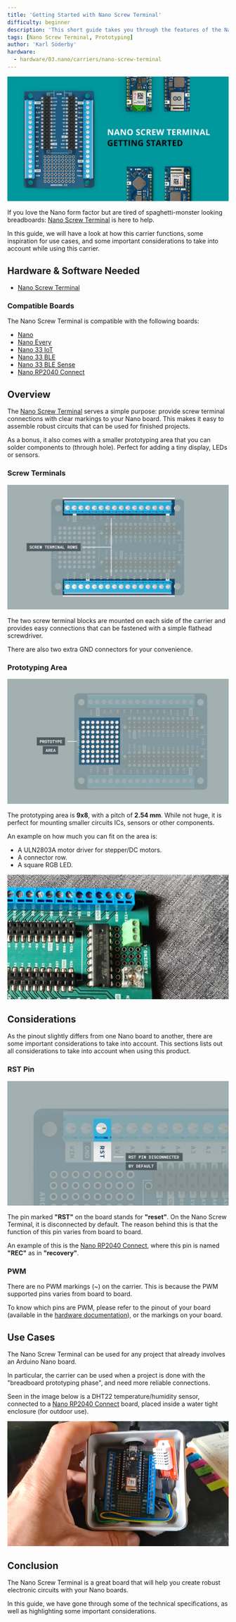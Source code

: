 ```yaml
---
title: 'Getting Started with Nano Screw Terminal'
difficulty: beginner
description: 'This short guide takes you through the features of the Nano Screw Terminal, along with some important considerations when using this product.'
tags: [Nano Screw Terminal, Prototyping]
author: 'Karl Söderby'
hardware:
  - hardware/03.nano/carriers/nano-screw-terminal
---
```


![The Nano Screw Terminal carrier.](assets/hero.png)

If you love the Nano form factor but are tired of spaghetti-monster looking breadboards: [Nano Screw Terminal](https://store.arduino.cc/nano-screw-terminal) is here to help. 

In this guide, we will have a look at how this carrier functions, some inspiration for use cases, and some important considerations to take into account while using this carrier.

## Hardware & Software Needed

- [Nano Screw Terminal](https://store.arduino.cc/nano-screw-terminal)

### Compatible Boards

The Nano Screw Terminal is compatible with the following boards:

- [Nano](https://store.arduino.cc/products/arduino-nano)
- [Nano Every](https://store.arduino.cc/nano-every)
- [Nano 33 IoT](https://store.arduino.cc/arduino-nano-33-iot)
- [Nano 33 BLE](https://store.arduino.cc/nano-33-ble)
- [Nano 33 BLE Sense](https://store.arduino.cc/nano-33-ble-sense)
- [Nano RP2040 Connect](https://store.arduino.cc/nano-rp2040-connect)


## Overview

The [Nano Screw Terminal](https://store.arduino.cc/nano-screw-terminal) serves a simple purpose: provide screw terminal connections with clear markings to your Nano board. This makes it easy to assemble robust circuits that can be used for finished projects. 

As a bonus, it also comes with a smaller prototyping area that you can solder components to (through hole). Perfect for adding a tiny display, LEDs or sensors.

### Screw Terminals

![Screw terminals on the carrier.](assets/nst-terminals.png)

The two screw terminal blocks are mounted on each side of the carrier and provides easy connections that can be fastened with a simple flathead screwdriver.

There are also two extra GND connectors for your convenience.

### Prototyping Area

![Prototyping area on the carrier.](assets/nst-proto-area.png)

The prototyping area is **9x8**, with a pitch of **2.54 mm**. While not huge, it is perfect for mounting smaller circuits ICs, sensors or other components.

An example on how much you can fit on the area is:
- A ULN2803A motor driver for stepper/DC motors.
- A connector row.
- A square RGB LED.

![Prototype area example.](assets/nst-proto-area-pic.png)

## Considerations

As the pinout slightly differs from one Nano board to another, there are some important considerations to take into account. This sections lists out all considerations to take into account when using this product.

### RST Pin

![RST pin on the carrier.](assets/nst-rst-pin.png)

The pin marked **"RST"** on the board stands for **"reset"**. On the Nano Screw Terminal, it is disconnected by default. The reason behind this is that the function of this pin varies from board to board. 

An example of this is the [Nano RP2040 Connect](https://store.arduino.cc/nano-rp2040-connect), where this pin is named **"REC"** as in **"recovery"**.

### PWM

There are no PWM markings (~) on the carrier. This is because the PWM supported pins varies from board to board. 

To know which pins are PWM, please refer to the pinout of your board (available in the [hardware documentation](/)), or the markings on your board.

## Use Cases

The Nano Screw Terminal can be used for any project that already involves an Arduino Nano board.

In particular, the carrier can be used when a project is done with the "breadboard prototyping phase", and need more reliable connections.

Seen in the image below is a DHT22 temperature/humidity sensor, connected to a [Nano RP2040 Connect](https://store.arduino.cc/nano-rp2040-connect) board, placed inside a water tight enclosure (for outdoor use).

![Nano Screw Terminal + Nano RP2040 Connect + DHT22 Sensor.](assets/nst-dht-rp2040.png)

## Conclusion

The Nano Screw Terminal is a great board that will help you create robust electronic circuits with your Nano boards.

In this guide, we have gone through some of the technical specifications, as well as highlighting some important considerations.